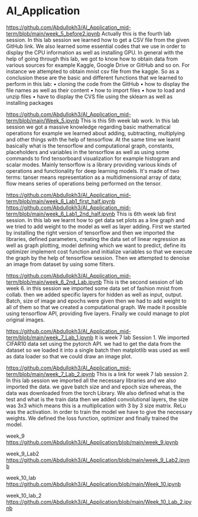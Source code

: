 # AI_Application

https://github.com/Abdullokh3/AI_Application_mid-term/blob/main/week_5_before2.ipynb Actually this is the fourth lab session. In this lab session we learned how to get a CSV file from the given GitHub link. We also learned some essential codes that we use in order to display the CPU information as well as installing GPU. In general with the help of going through this lab, we got to know how to obtain data from various sources for example Kaggle, Google Drive or GitHub and so on. For instance we attempted to obtain mnist csv file from the kaggle. So as a conclusion these are the basic and different functions that we learned to perform in this lab: • cloning the code from the GitHub • how to display the file names as well as their content • how to import files • how to load and unzip files • have to display the CVS file using the sklearn as well as installing packages

https://github.com/Abdullokh3/AI_Application_mid-term/blob/main/Week_5.ipynb This is this 5th week lab work. In this lab session we got a massive knowledge regarding basic mathematical operations for example we learned about adding, subtracting, multiplying and other things with the help of tensorflow. At the same time we learnt basically what is the tensorflow and computational graph, constants, placeholders and variables in the tensorflow as well as using some commands to find tensorboard visualization for example histogram and scalar modes. Mainly tensorflow is a library providing various kinds of operations and functionality for deep learning models. It's made of two terms: tanser means representation as a multidimensional array of data; flow means series of operations being performed on the tensor.

https://github.com/Abdullokh3/AI_Application_mid-term/blob/main/week_6_Lab1_first_half.ipynb https://github.com/Abdullokh3/AI_Application_mid-term/blob/main/week_6_Lab1_2nd_half.ipynb This is 6th week lab first session. In this lab we learnt how to get data set plots as a line graph and we tried to add weight to the model as well as layer adding. First we started by installing the right version of tensorflow and then we imported the libraries, defined parameters, creating the data set of linear regression as well as graph plotting, model defining which we want to predict, define its optimizer implement cost function and initialize variables so that we execute the graph by the help of tensorflow session. Then we attempted to denoise an image from dataset by using some filters.

https://github.com/Abdullokh3/AI_Application_mid-term/blob/main/week_6_2nd_Lab.ipynb This is the second session of lab week 6. in this session we imported some data set of fashion mnist from collab. then we added specific layers for hidden as well as input, output. Batch, size of image and epochs were given then we had to add weight to all of them so that we created a computational graph. We made it possible using tensorflow API, providing five layers. Finally we could manage to plot original images.

https://github.com/Abdullokh3/AI_Application_mid-term/blob/main/week_7_Lab_1.ipynb It is week 7 lab Session 1. We imported CIFAR10 data set using the pytorch API. we had to get the data from the dataset so we loaded it into a single batch then matplotlib was used as well as data loader so that we could draw an image plot.

https://github.com/Abdullokh3/AI_Application_mid-term/blob/main/week_7_Lab_2.ipynb This is a link for week 7 lab session 2. In this lab session we imported all the necessary libraries and we also imported the data. we gave batch size and and epoch size whereas, the data was downloaded from the torch Library. We also defined what is the test and what is the train data then we added convolutional layers, the size was 3x3 which means this is a multiplication with 3 by 3 size matrix. ReLu was the activation. In order to train the model we have to give the necessary weights. We defined the loss function, optimizer and finally trained the model.

week_9
https://github.com/Abdullokh3/AI_Application/blob/main/week_9.ipynb

week_9_Lab2
https://github.com/Abdullokh3/AI_Application/blob/main/week_9_Lab2.ipynb

week_10_lab
https://github.com/Abdullokh3/AI_Application/blob/main/Week_10.ipynb

week_10_lab_2
https://github.com/Abdullokh3/AI_Application/blob/main/Week_10_Lab_2.ipynb
